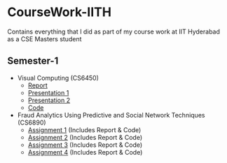 # CourseWork-IITH
Contains everything that I did as part of my course work at IIT Hyderabad as a CSE Masters student

## Semester-1
- Visual Computing (CS6450)
  - [Report](https://github.com/rahulvigneswaran/CourseWork-IITH-2023-2025/blob/main/Semester%201/Visual%20Computing%20(CS6450)/Rahul_Vigneswaran_CS23MTECH02002_Visual_Computing_Final_Report.pdf)
  - [Presentation 1](https://github.com/rahulvigneswaran/CourseWork-IITH-2023-2025/blob/main/Semester%201/Visual%20Computing%20(CS6450)/Rahul_Vigneswaran_CS23MTECH02002_Visual_Computing_Presentation_1.pdf)
  - [Presentation 2](https://github.com/rahulvigneswaran/CourseWork-IITH-2023-2025/blob/main/Semester%201/Visual%20Computing%20(CS6450)/Rahul_Vigneswaran_CS23MTECH02002_Visual_Computing_Presentation_2.pdf)
  - [Code](https://github.com/rahulvigneswaran/CourseWork-IITH-2023-2025/tree/main/Semester%201/Visual%20Computing%20(CS6450)/Repro_and_Novelty_code)
- Fraud Analytics Using Predictive and Social Network Techniques (CS6890)
  - [Assignment 1](https://github.com/rahulvigneswaran/CourseWork-IITH-2023-2025/tree/main/Semester%201/Fraud%20Analytics%20Using%20Predictive%20and%20Social%20Network%20Techniques%20(CS6890)/Assignment%201) (Includes Report & Code)
  - [Assignment 2](https://github.com/rahulvigneswaran/CourseWork-IITH-2023-2025/tree/main/Semester%201/Fraud%20Analytics%20Using%20Predictive%20and%20Social%20Network%20Techniques%20(CS6890)/Assignment%202) (Includes Report & Code)
  - [Assignment 3](https://github.com/rahulvigneswaran/CourseWork-IITH-2023-2025/tree/main/Semester%201/Fraud%20Analytics%20Using%20Predictive%20and%20Social%20Network%20Techniques%20(CS6890)/Assigment%203) (Includes Report & Code)
  - [Assignment 4](https://github.com/rahulvigneswaran/CourseWork-IITH-2023-2025/tree/main/Semester%201/Fraud%20Analytics%20Using%20Predictive%20and%20Social%20Network%20Techniques%20(CS6890)/Assignment%204) (Includes Report & Code)
